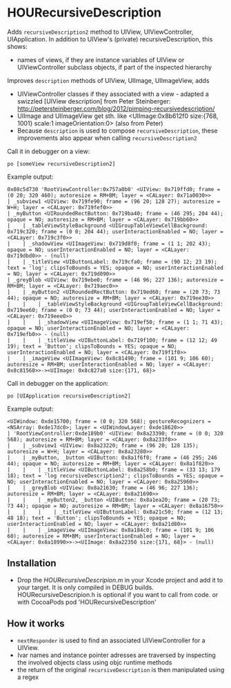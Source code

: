 HOURecursiveDescription
=======================

Adds `recursiveDescription2` method to UIView, UIViewController, UIApplication. In addition to UIView's (private) recursiveDescription, this shows:
- names of views, if they are instance variables of UIView or UIViewController subclass objects, if part of the inspected hierarchy

Improves `description` methods of UIView, UIImage, UIImageView, adds
- UIViewController classes if they associated with a view - adapted a swizzled [UIView description] from Peter Steinberger: http://petersteinberger.com/blog/2012/pimping-recursivedescription/
- UIImage and UIImageView get sth. like <UIImage:0x8b612f0 size:{768, 1001} scale:1 imageOrientation:0> (also from Peter)
- Because `description` is used to compose `recursiveDescription`, these improvements also appear when calling `recursiveDescription2`

Call it in debugger on a view:

    po [someView recursiveDescription2]
    
Example output:

    0x08c5d730 'RootViewController:0x757a0b0' <UIView: 0x719ffd0; frame = (0 20; 320 460); autoresize = RM+BM; layer = <CALayer: 0x71a0030>>
    | _subview1 <UIView: 0x719fe90; frame = (96 20; 128 27); autoresize = W+H; layer = <CALayer: 0x719fef0>>
    | _myButton <UIRoundedRectButton: 0x719ba40; frame = (46 295; 204 44); opaque = NO; autoresize = RM+BM; layer = <CALayer: 0x719bb60>>
    |    | _tableViewStyleBackground <UIGroupTableViewCellBackground: 0x719c320; frame = (0 0; 204 44); userInteractionEnabled = NO; layer = <CALayer: 0x719c3f0>>
    |    | _shadowView <UIImageView: 0x719d8f0; frame = (1 1; 202 43); opaque = NO; userInteractionEnabled = NO; layer = <CALayer: 0x719dbd0>> - (null)
    |    | _titleView <UIButtonLabel: 0x719cfa0; frame = (90 12; 23 19); text = 'log'; clipsToBounds = YES; opaque = NO; userInteractionEnabled = NO; layer = <CALayer: 0x719d090>>
    | _greyBlob <UIView: 0x719ebe0; frame = (46 96; 227 136); autoresize = RM+BM; layer = <CALayer: 0x719aec0>>
    |    | _myButton2 <UIRoundedRectButton: 0x719ed60; frame = (20 73; 73 44); opaque = NO; autoresize = RM+BM; layer = <CALayer: 0x719ee30>>
    |    |    | _tableViewStyleBackground <UIGroupTableViewCellBackground: 0x719ee60; frame = (0 0; 73 44); userInteractionEnabled = NO; layer = <CALayer: 0x719eee0>>
    |    |    | _shadowView <UIImageView: 0x719ef50; frame = (1 1; 71 43); opaque = NO; userInteractionEnabled = NO; layer = <CALayer: 0x719efb0>> - (null)
    |    |    | _titleView <UIButtonLabel: 0x719f100; frame = (12 12; 49 19); text = 'Button'; clipsToBounds = YES; opaque = NO; userInteractionEnabled = NO; layer = <CALayer: 0x719f1f0>>
    |    | _imageView <UIImageView: 0x8c81490; frame = (101 9; 106 60); autoresize = RM+BM; userInteractionEnabled = NO; layer = <CALayer: 0x8c81560>>-><UIImage: 0x8c827a0 size:{171, 68}>

Call in debugger on the application:

    po [UIApplication recursiveDescription2]
    
Example output:

    <UIWindow: 0xde15700; frame = (0 0; 320 568); gestureRecognizers = <NSArray: 0xde17dc0>; layer = <UIWindowLayer: 0xde18620>>
    | 'RootViewController:0xde189b0' <UIView: 0x8a23390; frame = (0 0; 320 568); autoresize = RM+BM; layer = <CALayer: 0x8a233f0>>
    |    | _subview1 <UIView: 0x8a23220; frame = (96 20; 128 135); autoresize = W+H; layer = <CALayer: 0x8a23280>>
    |    | _myButton, _button <UIButton: 0x8a1f6f0; frame = (46 295; 246 44); opaque = NO; autoresize = RM+BM; layer = <CALayer: 0x8a1f820>>
    |    |    | _titleView <UIButtonLabel: 0x8a258b0; frame = (33 13; 179 18); text = 'log recursiveDescription2'; clipsToBounds = YES; opaque = NO; userInteractionEnabled = NO; layer = <CALayer: 0x8a25960>>
    |    | _greyBlob <UIView: 0x8a21630; frame = (46 96; 227 136); autoresize = RM+BM; layer = <CALayer: 0x8a21690>>
    |    |    | _myButton2, _button <UIButton: 0x8a1ea20; frame = (20 73; 73 44); opaque = NO; autoresize = RM+BM; layer = <CALayer: 0x8a16750>>
    |    |    |    | _titleView <UIButtonLabel: 0x8a21c50; frame = (12 13; 48 18); text = 'Button'; clipsToBounds = YES; opaque = NO; userInteractionEnabled = NO; layer = <CALayer: 0x8a21d80>>
    |    |    | _imageView <UIImageView: 0x8a184c0; frame = (101 9; 106 60); autoresize = RM+BM; userInteractionEnabled = NO; layer = <CALayer: 0x8a18990>>-><UIImage: 0x8a22350 size:{171, 68}> - (null)

Installation
------------
- Drop the *HOURecursiveDescripion.m* in your Xcode project and add it to your target. It is only compiled in DEBUG builds. HOURecursiveDescripion.h is optional if you want to call from code.
or with CocoaPods
    pod 'HOURecursiveDescription'

How it works
------------
- `nextResponder` is used to find an associated UIViewController for a UIView.
- Ivar names and instance pointer adresses are traversed by inspecting the involved objects class using objc runtime methods
- the return of the original `recursiveDescription` is then manipulated using a regex
